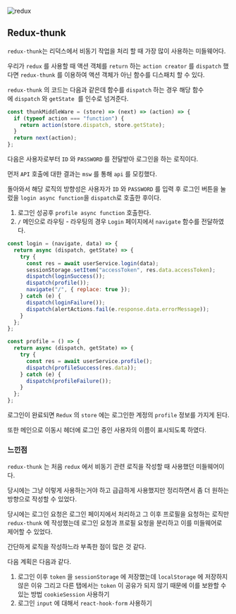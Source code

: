 ![redux](https://user-images.githubusercontent.com/46440898/230768056-ac85a61e-6301-40e3-b3ee-5b3c4baa4513.jpeg)

## Redux-thunk

`redux-thunk`는 리덕스에서 비동기 작업을 처리 할 때 가장 많이 사용하는 미들웨어다.

우리가 `redux` 를 사용할 때 액션 객체를 `return` 하는 `action creator` 를 `dispatch` 했다면 `redux-thunk` 를 이용하여 액션 객체가 아닌 함수를 디스패치 할 수 있다.

`redux-thunk` 의 코드는 다음과 같은데 함수를 `dispatch` 하는 경우 해당 함수에 `dispatch` 와 `getState`
 를 인수로 넘겨준다.

```jsx
const thunkMiddleWare = (store) => (next) => (action) => {
  if (typeof action === "function") {
    return action(store.dispatch, store.getState);
  }
  return next(action);
};
```

다음은 사용자로부터 `ID` 와 `PASSWORD` 를 전달받아 로그인을 하는 로직이다.

먼저 `API` 호출에 대한 결과는 `msw` 를 통해 `api` 를 모킹했다.

돌아와서 해당 로직의 방향성은 사용자가 `ID` 와 `PASSWORD` 를 입력 후 로그인 버튼을 눌렀을 `login async function`을 `dispatch`로 호출한 후이다.

1. 로그인 성공후 `profile async function` 호출한다.
2. `/` 메인으로 라우팅 - 라우팅의 경우 `Login` 페이지에서 `navigate` 함수를 전달하였다.

```jsx
const login = (navigate, data) => {
  return async (dispatch, getState) => {
    try {
      const res = await userService.login(data);
      sessionStorage.setItem("accessToken", res.data.accessToken);
      dispatch(loginSuccess());
      dispatch(profile());
      navigate("/", { replace: true });
    } catch (e) {
      dispatch(loginFailure());
      dispatch(alertActions.fail(e.response.data.errorMessage));
    }
  };
};
```

```jsx
const profile = () => {
  return async (dispatch, getState) => {
    try {
      const res = await userService.profile();
      dispatch(profileSuccess(res.data));
    } catch (e) {
      dispatch(profileFailure());
    }
  };
};
```

로그인이 완료되면 `Redux` 의 `store` 에는 로그인한 계정의 `profile` 정보를 가지게 된다.

또한 메인으로 이동시 헤더에 로그인 중인 사용자의 이름이 표시되도록 하였다.

### 느낀점

`redux-thunk` 는 처음 `redux` 에서 비동기 관련 로직을 작성할 때 사용했던 미들웨어이다.

당시에는 그냥 이렇게 사용하는거야 하고 급급하게 사용했지만 정리하면서 좀 더 원하는 방향으로 작성할 수 있었다.

당시에는 로그인 요청은 로그인 페이지에서 처리하고 그 이후 프로필을 요청하는 로직만 `redux-thunk` 에 작성했는데 로그인 요청과 프로필 요청을 분리하고 이를 미들웨어로 제어할 수 있었다.

간단하게 로직을 작성하느라 부족한 점이 많은 것 같다.

다음 계획은 다음과 같다.

1. 로그인 이후 `token` 을 `sessionStorage` 에 저장했는데 `localStorage` 에 저장하지 않은 이유 그리고 다른 탭에서는 `token` 이 공유가 되지 않기 때문에 이를 보완할 수 있는 방법 `cookieSession` 사용하기
2. 로그인 `input` 에 대해서 `react-hook-form` 사용하기
